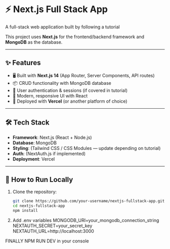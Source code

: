 
# ⚡ Next.js Full Stack App

A full-stack web application built by following a tutorial 

This project uses **Next.js** for the frontend/backend framework and **MongoDB** as the database.

---

## ✨ Features
- 🖥️ Built with **Next.js 14** (App Router, Server Components, API routes)  
- 📦 CRUD functionality with MongoDB database  
- 🔑 User authentication & sessions (if covered in tutorial)  
- 🎨 Modern, responsive UI with React  
- 🚀 Deployed with **Vercel** (or another platform of choice)  

---

## 🛠️ Tech Stack
- **Framework**: Next.js (React + Node.js)  
- **Database**: MongoDB  
- **Styling**: (Tailwind CSS / CSS Modules — update depending on tutorial)  
- **Auth**: (NextAuth.js if implemented)  
- **Deployment**: Vercel  

---

## 🚀 How to Run Locally
1. Clone the repository:
   ```bash
   git clone https://github.com/your-username/nextjs-fullstack-app.git
   cd nextjs-fullstack-app
   npm install

2. Add .env variables
  MONGODB_URI=your_mongodb_connection_string
  NEXTAUTH_SECRET=your_secret_key
  NEXTAUTH_URL=http://localhost:3000

FINALLY NPM RUN DEV in your console
